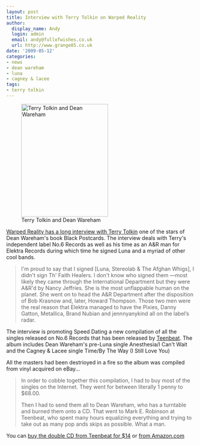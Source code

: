 ```yaml
---
layout: post
title: Interview with Terry Tolkin on Warped Reality
author:
  display_name: Andy
  login: admin
  email: andy@fullofwishes.co.uk
  url: http://www.grange85.co.uk
date: '2009-05-12'
categories:
- news
- dean wareham
- luna
- cagney & lacee
tags:
- terry tolkin
---
```

<p><figure class="caption alignright"><img src="https://media.fullofwishes.co.uk/ahfow/uploads/2009/05/terrydean-231x300.jpg" alt="Terry Tolkin and Dean Wareham" title="Terry Tolkin and Dean Wareham" width="231" height="300" class="size-medium wp-image-1245" /><figcaption class="caption-text">Terry Tolkin and Dean Wareham</figcaption></figure>
<p><a href="http://www.warpedrealitymagazine.com/2009/05/the_mysteries_of_no_6_an_inter.html">Warped Reality has a long interview with Terry Tolkin</a> one of the stars of Dean Wareham's book Black Postcards. The interview deals with Terry's independent label No.6 Records as well as his time as an A&R man for Elektra Records during which time he signed Luna and a myriad of other cool bands.</p>
<blockquote><p>I'm proud to say that I signed [Luna, Stereolab & The Afghan Whigs], I didn't sign Th' Faith Healers. I don't know who signed them —most likely they came through the International Department but they were A&R'd by Nancy Jeffries. She is the most unflappable human on the planet. She went on to head the A&R Department after the disposition of Bob Krasnow and, later, Howard Thompson. Those two men were the real reason that Elektra managed to have the Pixies, Danny Gatton, Metallica, Brand Nubian and jennnyanykind all on the label’s radar.</p></blockquote>
<p>The interview is promoting Speed Dating a new compilation of all the singles released on No.6 Records that has been released by <a href="http://teenbeat.net/">Teenbeat</a>. The album includes Dean Wareham's pre-Luna single Anesthesia/I Can't Wait and  the Cagney & Lacee single Time/By The Way (I Still Love You)</p>
<p>All the masters had been destrioyed in a fire so the album was compiled from vinyl acquired on eBay...</p>
<blockquote><p>In order to cobble together this compilation, I had to buy most of the singles on the Internet. They went for between literally 1 penny to $68.00.</p>
<p>Then I had to send them all to Dean Wareham, who has a turntable and burned them onto a CD. That went to Mark E. Robinson at Teenbeat, who spent many hours equalizing everything and trying to take out as many pop ands skips as possible. What a man.</p>
</blockquote>
<p>You can <a href="http://teenbeat.net/">buy the double CD from Teenbeat for $14</a> or  <a href="http://www.amazon.com/gp/product/B001RTP4CW?ie=UTF8&tag=aheadfullofwi-20&linkCode=as2&camp=1789&creative=390957&creativeASIN=B001RTP4CW">from Amazon.com</a></p>

